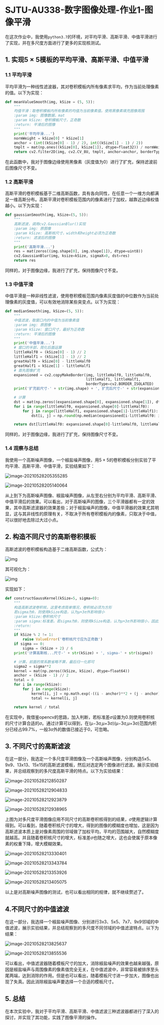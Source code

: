 # SJTU-AU338-数字图像处理-作业1-图像平滑

在这次作业中，我使用`python3.7`的环境，对平均平滑、高斯平滑、中值平滑进行了实现，并在多尺度方面进行了更多的实现核测试。

## 1. 实现$5 \times 5$模板的平均平滑、高斯平滑、中值平滑

### 1.1 平均平滑

平均平滑为一种线性滤波器，其对卷积模板内所有像素求平均，作为当前处理像素的值。以下为实现：

```python
def meanValueSmooth(img, kSize = (5, 5)):
    """
    均值平滑：取卷积模板内所有像素的均值为当前像素值。使用黑像素填充图像周围
    :param img: 图像数据，mat
    :param kSize: 卷积模板尺寸，正奇数
    :return: 平滑后的图像
    """
    print('平均平滑...')
    normWeight = kSize[0] * kSize[1]
    anchor = (int((kSize[0] - 1) / 2), int((kSize[1] - 1) / 2))
    tmplt = mat(np.ones((kSize[0], kSize[1]), dtype=float32)) / normWeight
    return cv2.filter2D(img, cv2.CV_8U, tmplt, anchor=anchor, borderType=cv2.BORDER_ISOLATED)
```

在此函数中，我对于图像边缘使用黑像素（灰度值为0）进行了扩充，保持滤波前后图像尺寸不变。

### 1.2 高斯平滑

高斯平滑的卷积模板基于二维高斯函数，具有各向同性，在任意一个一维方向都满足一维高斯分布。高斯平滑对卷积模板范围内的像素进行了加权，越靠近边缘权值越小。以下为实现：

```python
def gaussianSmooth(img, kSize=(5, 5)):
    """
    高斯滤波，调用cv2.GaussianBlur()实现
    :param img: 原图像
    :param kSize: 高斯核尺寸，width和height必须为正奇数
    :return: 滤波后的图像
    """
    print('高斯平滑...')
    res = mat(zeros((img.shape[0], img.shape[1]), dtype=uint8))
    cv2.GaussianBlur(img, ksize=kSize, sigmaX=0, dst=res)
    return res
```

同样的，对于图像边缘，我进行了扩充，保持图像尺寸不变。

### 1.3 中值平滑

中值平滑是一种非线性滤波，使用卷积模板范围内像素灰度值的中位数作为当前处理像素的灰度值，可以有效地消除某些突变点。以下为实现：

```python
def medianSmooth(img, kSize=(5, 5)):
    """
    中值滤波，取窗口内的中值为当前像素值
    :param img: 原图像
    :param kSize: 窗口尺寸，最好为正奇数
    :return: 平滑后的图像
    """
    print('中值平滑...')
    # 窗口的半部，简化后面运算
    littleHalf0 = (kSize[0] - 1) // 2
    littleHalf1 = (kSize[1] - 1) // 2
    greatHalf0 = kSize[0] - littleHalf0
    greatHalf1 = kSize[1] - littleHalf1
    # 首先图像扩充
    expansioned = cv2.copyMakeBorder(img, littleHalf0, littleHalf0,
                                     littleHalf1, littleHalf1,
                                     borderType=cv2.BORDER_ISOLATED)
    print('扩充前尺寸-' + str(img.shape) + ', 扩充后尺寸-' + str(expansioned.shape))

    # 计算
    dst = mat(np.zeros((expansioned.shape[0], expansioned.shape[1]), dtype=uint8))
    for i in range(littleHalf0, expansioned.shape[0]-littleHalf0):
        for j in range(littleHalf1, expansioned.shape[1]-littleHalf1):
            dst[i, j] = np.round(np.median(expansioned[i-littleHalf0: i+greatHalf0, j-littleHalf1:j+greatHalf1], ))

    return dst[littleHalf0: expansioned.shape[0]-littleHalf0, littleHalf1: expansioned.shape[1]-littleHalf1]
```

同样的，对于图像边缘，我进行了扩充，保持图像尺寸不变。

### 1.4 观察与总结

我使用一个高斯噪声图像，一个椒盐噪声图像，用$5 \times 5$的卷积模板分别实验了平均平滑、高斯平滑、中值平滑，实验结果如下：

![image-20210528205355285](作业1-图像平滑.assets/image-20210528205355285.png)

![image-20210528205140064](作业1-图像平滑.assets/image-20210528205140064.png)

从上到下为高斯噪声图像、椒盐噪声图像，从左至右分别为平均平滑、高斯平滑、中值平滑后的效果。可以看出，对于高斯噪声的图像，三个平滑器都有一定的效果，其中高斯滤波器的效果差些；对于椒盐噪声的图像，中值平滑器的效果尤其明显，这与其非线性的原理有关，不取决于所有卷积模板内的像素，只取决于中值，可以很好地去除过大过小点。

## 2. 构造不同尺寸的高斯卷积模板

高斯滤波的卷积模板构造基于二维高斯函数，公式为：

![img](作业1-图像平滑.assets/20160824221516652)

其可视化为：

![img](作业1-图像平滑.assets/20160824221535543)

实现如下：

```python
def constructGaussKernel(kSize=5, sigma=0):
    """
    构造高斯滤波卷积核，这里考虑简单情况，卷积核必须为方形
    若sigma为0，则使用kSize构造，认为μ+3σ外影响很小
    :param kSize:卷积核尺寸
    :param sigma:标准差。若sigma为0，则使用kSize构造，认为μ+3σ外影响很小，因此简单构造delta = (kSize+2)/6
    :return:
    """
    if kSize % 2 != 1:
        raise ValueError('卷积核尺寸应为正奇数')
    if sigma == 0:
        sigma = (kSize + 2) / 6
    print('计算高斯核...尺寸-' + str(kSize) + ', sigma-' + str(sigma))

    # 计算。前面的常系数省略不算，最后归一化即可
    sigma2 = sigma**2
    kernel = mat(np.zeros((kSize, kSize), dtype=float64))
    anchor = (kSize - 1) // 2
    total = 0
    for i in range(kSize):
        for j in range(kSize):
            kernel[i, j] = np.math.exp(-((i - anchor)**2 + (j - anchor)**2) / (2 * sigma2))
            total += kernel[i, j]

    return kernel / total
```

在实现中，我借鉴opencv的思路，加入判断，若标准差$\sigma$设置为0.则使用卷积核的尺寸计算合适的$\sigma$。通过计算可以得到，在(μ−3σ,μ+3σ)(μ−3σ,μ+3σ)范围内积分已经占99.7%，一般3σ外的数值已接近于0，可忽略。

## 3. 不同尺寸的高斯滤波

在这一部分，我选定一个多尺度平滑图像及一个高斯噪声图像，分别构造5x5、9x9、13x13、15x15的高斯滤波模板，然后对选定两个图像进行滤波。展示实验结果，并总结观察到的多尺度高斯平滑的特点。以下为实验结果：

![image-20210528212850287](作业1-图像平滑.assets/image-20210528212850287.png)

![image-20210528212904833](作业1-图像平滑.assets/image-20210528212904833.png)

![image-20210528212923879](作业1-图像平滑.assets/image-20210528212923879.png)

![image-20210528212938965](作业1-图像平滑.assets/image-20210528212938965.png)

上图为对多尺度平滑图像应用不同尺寸的高斯卷积核得到的结果，$\sigma$使用逻辑计算得到。可以看到，随着卷积核尺寸的增大，得到的图像的模糊度也增加，这是因为高斯滤波本质上是对像素周围的邻域做了加权平均，平均的范围越大，自然模糊度就越高。并且随着卷积核尺寸的增大，标准差$\sigma$也随之增大，这也会使属于原本像素的权重下降，增大模糊效果。

![image-20210528213330401](作业1-图像平滑.assets/image-20210528213330401.png)

![image-20210528213343784](作业1-图像平滑.assets/image-20210528213343784.png)

![image-20210528213353926](作业1-图像平滑.assets/image-20210528213353926.png)

![image-20210528213405075](作业1-图像平滑.assets/image-20210528213405075.png)

以上是对高斯噪声图像的测试，也可以看出相同的规律，就不继续赘述了。

## 4.不同尺寸的中值滤波

在这一部分，我选择一个椒盐噪声图像、分别进行3x3、5x5、7x7、9x9邻域的中值滤波，展示实验结果，并总结观察到的多尺度不同邻域的中值滤波特点。以下为结果：

![image-20210528213825637](作业1-图像平滑.assets/image-20210528213825637.png)

![image-20210528213855536](作业1-图像平滑.assets/image-20210528213855536.png)

可以看出，中值滤波器随着模板尺寸的加大，消除椒盐噪声的效果也越来越强，原因是椒盐噪声与周围像素的像素值完全无关，在中值滤波中，非常容易被排序至头尾两端，达到消除的作用。但是也可以看出，随着模板尺寸进一步加大，图像也出现了失真。因此消除椒盐噪声要选择一个合适的模板尺寸。

## 5. 总结

在本次实验中，我对于平均平滑、高斯平滑、中值滤波三种滤波器都进行了深入的探讨，并实现了其功能，实践了图像平滑的操作。
